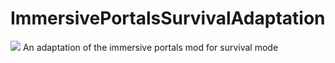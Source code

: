 # ImmersivePortalsSurvivalAdaptation
![](https://img.shields.io/badge/Modloader-fabric-green)
An adaptation of the immersive portals mod for survival mode
